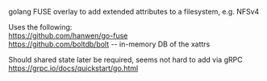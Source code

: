 golang FUSE overlay to add extended attributes to a filesystem, e.g. NFSv4

Uses the following:  
    https://github.com/hanwen/go-fuse   
    https://github.com/boltdb/bolt -- in-memory DB of the xattrs  

Should shared state later be required, seems not hard to add via gRPC  
    https://grpc.io/docs/quickstart/go.html  


